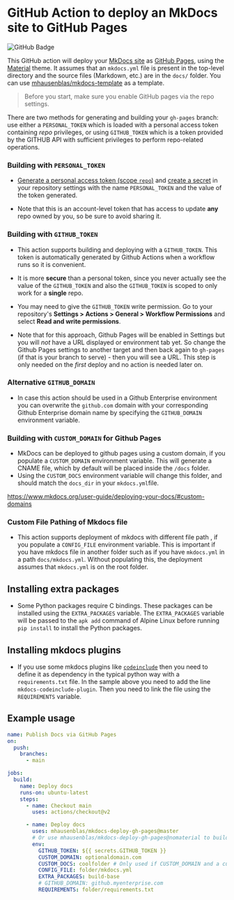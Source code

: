 # GitHub Action to deploy an MkDocs site to GitHub Pages

![GitHub Badge](https://github.com/mhausenblas/mkdocs-deploy-gh-pages/workflows/Build/badge.svg)

This GitHub action will deploy your [MkDocs site](https://www.mkdocs.org/) as [GitHub Pages](https://pages.github.com/), using the [Material](https://github.com/squidfunk/mkdocs-material) theme. It assumes that an `mkdocs.yml` file is present in the top-level directory and the source files (Markdown, etc.) are in the `docs/` folder. You can use [mhausenblas/mkdocs-template](https://github.com/mhausenblas/mkdocs-template) as a template.

> Before you start, make sure you enable GitHub pages via the repo settings.

There are two methods for generating and building your `gh-pages` branch: use either a `PERSONAL_TOKEN` which is loaded with a personal access token containing *repo* privileges, or using `GITHUB_TOKEN` which is a token provided by the GITHUB API with sufficient privileges to perform repo-related operations.

### Building with `PERSONAL_TOKEN`

- [Generate a personal access token (scope `repo`)](https://github.com/settings/tokens) and [create a secret](https://help.github.com/en/actions/configuring-and-managing-workflows/creating-and-storing-encrypted-secrets) in your repository settings with the name `PERSONAL_TOKEN` and the value of the token generated.

- Note that this is an account-level token that has access to update **any** repo owned by you, so be sure to avoid sharing it.

### Building with `GITHUB_TOKEN`

- This action supports building and deploying with a `GITHUB_TOKEN`. This token is automatically generated by Github Actions when a workflow runs so it is convenient.

- It is more **secure** than a personal token, since you never actually see the value of the `GITHUB_TOKEN` and also the `GITHUB_TOKEN` is scoped to only work for a **single** repo.

- You may need to give the `GITHUB_TOKEN` write permission. Go to your repository's **Settings > Actions > General > Workflow Permissions** and select **Read and write permissions**.

- Note that for this approach, Github Pages will be enabled in Settings but you will _not_ have a URL displayed or environment tab yet. So change the Github Pages settings to another target and then back again to `gh-pages` (if that is your branch to serve) - then you will see a URL. This step is only needed on the _first_ deploy and no action is needed later on.

### Alternative `GITHUB_DOMAIN`

- In case this action should be used in a Github Enterprise environment you can overwrite the `github.com` domain with your corresponding Github Enterprise domain name by specifying the `GITHUB_DOMAIN` environment variable.

### Building with `CUSTOM_DOMAIN` for Github Pages

- MkDocs can be deployed to github pages using a custom domain, if you populate a `CUSTOM_DOMAIN` environment variable. This will generate a CNAME file, which by default will be placed inside the `/docs` folder.
- Using the ``CUSTOM_DOCS`` environment variable will change this folder, and should match the ``docs_dir`` in your ``mkdocs.yml``file.

https://www.mkdocs.org/user-guide/deploying-your-docs/#custom-domains

### Custom File Pathing of Mkdocs file

- This action supports deployment of mkdocs with different file path , if you populate a `CONFIG_FILE` environment variable. This is important if you have mkdocs file in another folder such as if you have `mkdocs.yml` in a path `docs/mkdocs.yml`. Without populating this, the deployment assumes that `mkdocs.yml` is on the root folder.

## Installing extra packages

- Some Python packages require C bindings. These packages can be installed using the `EXTRA_PACKAGES` variable. The `EXTRA_PACKAGES` variable will be passed to the `apk add` command of Alpine Linux before running `pip install` to install the Python packages.

## Installing mkdocs plugins

- If you use some mkdocs plugins like [`codeinclude`](https://github.com/rnorth/mkdocs-codeinclude-plugin) then you need to define it as dependency in the typical python way with a `requirements.txt` file. In the sample above you need to add the line `mkdocs-codeinclude-plugin`. Then you need to link the file using the `REQUIREMENTS` variable.

## Example usage

```yml
name: Publish Docs via GitHub Pages
on:
  push:
    branches:
      - main

jobs:
  build:
    name: Deploy docs
    runs-on: ubuntu-latest
    steps:
      - name: Checkout main
        uses: actions/checkout@v2

      - name: Deploy docs
        uses: mhausenblas/mkdocs-deploy-gh-pages@master
        # Or use mhausenblas/mkdocs-deploy-gh-pages@nomaterial to build without the mkdocs-material theme
        env:
          GITHUB_TOKEN: ${{ secrets.GITHUB_TOKEN }}
          CUSTOM_DOMAIN: optionaldomain.com
          CUSTOM_DOCS: coolfolder # Only used if CUSTOM_DOMAIN and a custom 'docs_dir' are set 
          CONFIG_FILE: folder/mkdocs.yml
          EXTRA_PACKAGES: build-base
          # GITHUB_DOMAIN: github.myenterprise.com
          REQUIREMENTS: folder/requirements.txt
```
